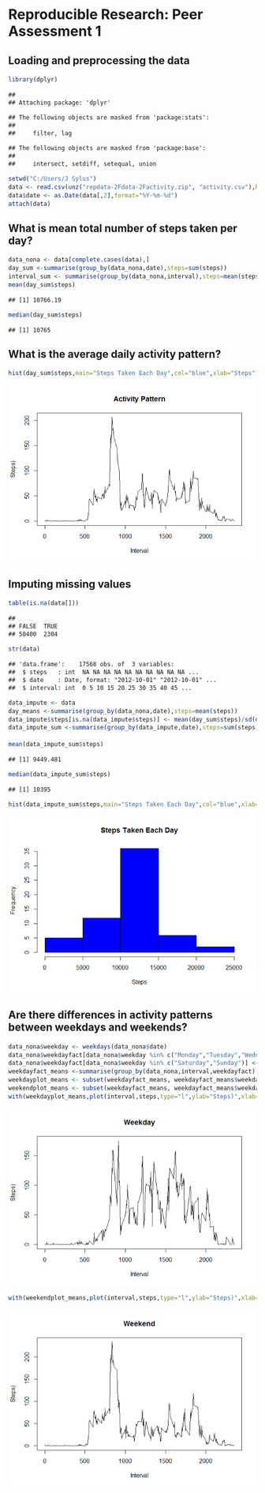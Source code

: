 # Reproducible Research: Peer Assessment 1
## Loading and preprocessing the data


```r
library(dplyr)
```

```
## 
## Attaching package: 'dplyr'
```

```
## The following objects are masked from 'package:stats':
## 
##     filter, lag
```

```
## The following objects are masked from 'package:base':
## 
##     intersect, setdiff, setequal, union
```

```r
setwd("C:/Users/J Sylus")
data <- read.csv(unz("repdata-2Fdata-2Factivity.zip", "activity.csv"),header=T,stringsAsFactors=T, sep=",")
data$date <- as.Date(data[,2],format="%Y-%m-%d")
attach(data)
```

## What is mean total number of steps taken per day?


```r
data_nona <- data[complete.cases(data),]
day_sum <-summarise(group_by(data_nona,date),steps=sum(steps))
interval_sum <- summarise(group_by(data_nona,interval),steps=mean(steps))
mean(day_sum$steps)
```

```
## [1] 10766.19
```

```r
median(day_sum$steps)
```

```
## [1] 10765
```

## What is the average daily activity pattern?


```r
hist(day_sum$steps,main="Steps Taken Each Day",col="blue",xlab="Steps")
```

![](PA1_template_files/figure-html/unnamed-chunk-1-1.png)<!-- -->

## Imputing missing values


```r
table(is.na(data[]))
```

```
## 
## FALSE  TRUE 
## 50400  2304
```

```r
str(data)
```

```
## 'data.frame':	17568 obs. of  3 variables:
##  $ steps   : int  NA NA NA NA NA NA NA NA NA NA ...
##  $ date    : Date, format: "2012-10-01" "2012-10-01" ...
##  $ interval: int  0 5 10 15 20 25 30 35 40 45 ...
```

```r
data_impute <- data
day_means <-summarise(group_by(data_nona,date),steps=mean(steps))
data_impute$steps[is.na(data_impute$steps)] <- mean(day_sum$steps)/sd(day_sum$steps)
data_impute_sum <-summarise(group_by(data_impute,date),steps=sum(steps))

mean(data_impute_sum$steps)
```

```
## [1] 9449.481
```

```r
median(data_impute_sum$steps)
```

```
## [1] 10395
```

```r
hist(data_impute_sum$steps,main="Steps Taken Each Day",col="blue",xlab="Steps")
```

![](PA1_template_files/figure-html/impute-1.png)<!-- -->

## Are there differences in activity patterns between weekdays and weekends?

```r
data_nona$weekday <- weekdays(data_nona$date)
data_nona$weekdayfact[data_nona$weekday %in% c("Monday","Tuesday","Wednesday","Thursday","Friday")] <-1
data_nona$weekdayfact[data_nona$weekday %in% c("Saturday","Sunday")] <-0
weekdayfact_means <-summarise(group_by(data_nona,interval,weekdayfact),steps=mean(steps))
weekdayplot_means <- subset(weekdayfact_means, weekdayfact_means$weekdayfact==0)
weekendplot_means <- subset(weekdayfact_means, weekdayfact_means$weekdayfact==1)
with(weekdayplot_means,plot(interval,steps,type="l",ylab="Steps)",xlab="Interval"))
```

![](PA1_template_files/figure-html/graph-1.png)<!-- -->

```r
with(weekendplot_means,plot(interval,steps,type="l",ylab="Steps)",xlab="Interval"))
```

![](PA1_template_files/figure-html/graph-2.png)<!-- -->

